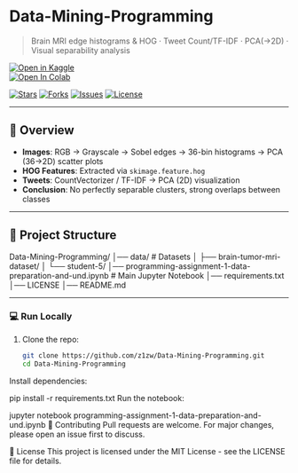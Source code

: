 # Data-Mining-Programming

> Brain MRI edge histograms & HOG · Tweet Count/TF-IDF · PCA(→2D) · Visual separability analysis  

[![Open in Kaggle](https://colab.research.google.com/assets/colab-badge.svg)](https://www.kaggle.com/code/firstbuildzw/programming-assignment-1-data-preparation-and-und)  
[![Open In Colab](https://colab.research.google.com/assets/colab-badge.svg)](https://colab.research.google.com/github/z1zw/Data-Mining-Programming/blob/main/programming-assignment-1-data-preparation-and-und.ipynb)  

[![Stars](https://img.shields.io/github/stars/z1zw/Data-Mining-Programming?style=flat-square)](https://github.com/z1zw/Data-Mining-Programming/stargazers)
[![Forks](https://img.shields.io/github/forks/z1zw/Data-Mining-Programming?style=flat-square)](https://github.com/z1zw/Data-Mining-Programming/network/members)
[![Issues](https://img.shields.io/github/issues/z1zw/Data-Mining-Programming?style=flat-square)](https://github.com/z1zw/Data-Mining-Programming/issues)
[![License](https://img.shields.io/badge/license-MIT-green.svg?style=flat-square)](LICENSE)

---

## 📖 Overview
- **Images**: RGB → Grayscale → Sobel edges → 36-bin histograms → PCA (36→2D) scatter plots  
- **HOG Features**: Extracted via `skimage.feature.hog`  
- **Tweets**: CountVectorizer / TF-IDF → PCA (2D) visualization  
- **Conclusion**: No perfectly separable clusters, strong overlaps between classes  

---

## 📂 Project Structure
Data-Mining-Programming/
│── data/ # Datasets
│ ├── brain-tumor-mri-dataset/
│ └── student-5/
│── programming-assignment-1-data-preparation-and-und.ipynb # Main Jupyter Notebook
│── requirements.txt
│── LICENSE
│── README.md


---

### 💻 Run Locally
1. Clone the repo:
   ```bash
   git clone https://github.com/z1zw/Data-Mining-Programming.git
   cd Data-Mining-Programming
Install dependencies:

pip install -r requirements.txt
Run the notebook:

jupyter notebook programming-assignment-1-data-preparation-and-und.ipynb
🤝 Contributing
Pull requests are welcome. For major changes, please open an issue first to discuss.

📜 License
This project is licensed under the MIT License - see the LICENSE file for details.
